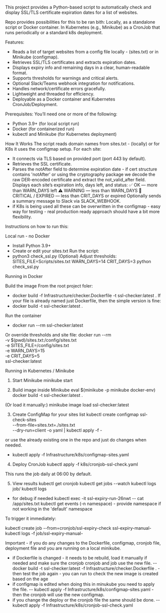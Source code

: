 This project provides a Python-based script to automatically check and display SSL/TLS certificate expiration dates for a list of websites.

Repo provides possibilities for this to be ran bith:
Locally, as a standalone script or Docker container.
In Kubernetes (e.g., Minikube) as a CronJob that runs periodically or a standard k8s deployment.


Features:
- Reads a list of target websites from a config file locally - (sites.txt) or in Minikube (configmap).
- Retrieves SSL/TLS certificates and extracts expiration dates.
- Displays expiry info and remaining days in a clear, human-readable format.
- Supports thresholds for warnings and critical alerts.
- Optional Slack/Teams webhook integration for notifications.
- Handles network/certificate errors gracefully.
- Lightweight and threaded for efficiency.
- Deployable as a Docker container and Kubernetes CronJob/Deployment.


Prerequisites:
You’ll need one or more of the following:
- Python 3.9+ (for local script run)
- Docker (for containerized run)
- kubectl and Minikube (for Kubernetes deployment)


How It Works
The script reads domain names from sites.txt - (locally) or for K8s it uses the configmap setup.
For each site:
- It connects via TLS based on provided port (port 443 by default).
- Retrieves the SSL certificate.
- Parses the notAfter field to determine expiration date - if cert structure contains 'notAfter' or using the cryptography package we decode the raw DER-encoded certificate and extract the not_valid_after field.
Displays each site’s expiration info, days left, and status:
✅ OK — more than WARN_DAYS left
⚠️ WARNING — less than WARN_DAYS
🔴 CRITICAL / EXPIRED — less than CRIT_DAYS or expired
Optionally sends a summary message to Slack via SLACK_WEBHOOK.
- if K8s is being used all these can be overwritten in the configmap - easy way for testing - real production ready approach should have a bit more flexibility.


Instructions on how to run this:

Local run - no Docker 

- Install Python 3.9+
- Create or edit your sites.txt
Run the script:
- python3 check_ssl.py
(Optional) Adjust thresholds:
SITES_FILE=Scripts/sites.txt WARN_DAYS=14 CRIT_DAYS=3 python check_ssl.py



Running in Docker

Build the image
From the root project foler:
- docker build -f Infrastructure/checker.Dockerfile -t ssl-checker:latest .
If your file is already named just Dockerfile, then the simple version is fine:
- docker build -t ssl-checker:latest .

Run the container
- docker run --rm ssl-checker:latest

Or override thresholds and site file:
docker run --rm \
  -v $(pwd)/sites.txt:/config/sites.txt \
  -e SITES_FILE=/config/sites.txt \
  -e WARN_DAYS=15 \
  -e CRIT_DAYS=5 \
  ssl-checker:latest


Running in Kubernetes / Minikube
1. Start Minikube
minikube start

2. Build image inside Minikube
eval $(minikube -p minikube docker-env)
docker build -t ssl-checker:latest .

(Or load it manually:)
minikube image load ssl-checker:latest

3. Create ConfigMap for your sites list
kubectl create configmap ssl-check-sites \
  --from-file=sites.txt=./sites.txt \
  --dry-run=client -o yaml | kubectl apply -f -

or use the already existing one in the repo and just do changes when needed.
- kubectl apply -f Infrastructure/k8s/configmap-sites.yaml
4. Deploy CronJob
kubectl apply -f k8s/cronjob-ssl-check.yaml

This runs the job daily at 06:00 by default.

5. View results
kubectl get cronjob
kubectl get jobs --watch
kubectl logs job/<job-name>
kubectl logs <job-pod-name>
- for debug if needed
kubectl exec -it ssl-expiry-run-26nwt -- cat /app/sites.txt
kubectl get events (-n namespace) - provide namespace if not working in the 'default' namespace

To trigger it immediately:

kubectl create job --from=cronjob/ssl-expiry-check ssl-expiry-manual-<name>
kubectl logs -f job/ssl-expiry-manual-<name>


Important - if you do any changes to the Dockerfile, configmap, cronjob file, deployment file and you are running on a local minikube. 

- if Dockerfile is changed - it needs to be rebuild, load it manually if needed and make sure the cronjob cronjob and job use the new file.
-- docker build -t ssl-checker:latest -f Infrastructure/checker.Dockerfile . - then test the job again - you can run <docker images> to check the new image is created based on the age
- if configmap is edited when doing this in minukube you need to apply the file.
-- kubectl apply -f Infrastructure/k8s/configmap-sites.yaml - then the cronjob will use the new configmap.
- if you change the deploy or the cronjob file the same should be done.
-- kubectl apply -f Infrastructure/k8s/cronjob-ssl-check.yaml
